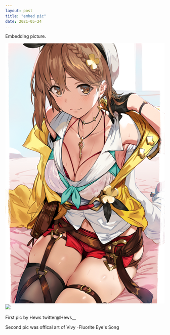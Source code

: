 ```yaml
---
layout: post
title: "embed pic"
date: 2021-05-24
---
```


Embedding picture.
<pre>
<img src="/images/86921342_p0.png"/>
<img src="https://vivy-portal.com/assets/img/top/main/kv3_pc.jpg"/>
</pre>
<!-- The "picture.jpg" file is located in the images folder at the root of the current web; whereas <br> is enter or line break in html -->
<div class="body2">
First pic by Hews twitter@Hews__

Second pic was offical art of Vivy -Fluorite Eye's Song
</div>
